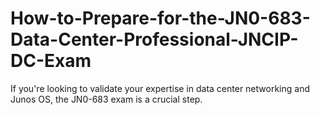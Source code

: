 # How-to-Prepare-for-the-JN0-683-Data-Center-Professional-JNCIP-DC-Exam
 If you're looking to validate your expertise in data center networking and Junos OS, the JN0-683 exam is a crucial step. 

